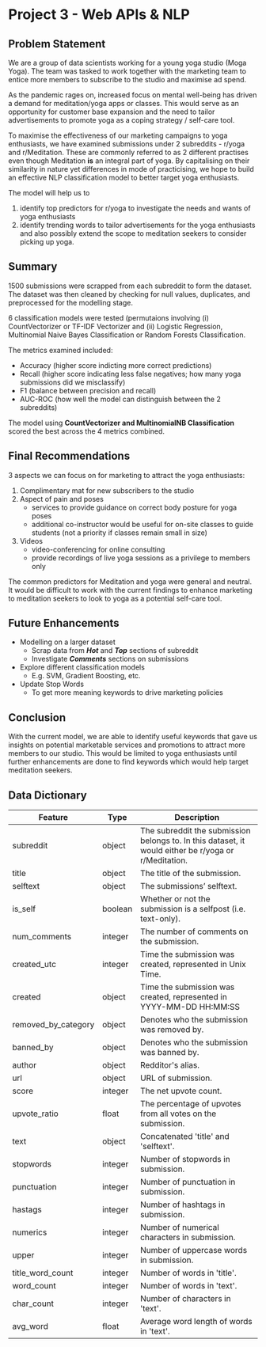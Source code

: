 # Project 3 - Web APIs & NLP

## Problem Statement

We are a group of data scientists working for a young yoga studio (Moga Yoga). The team was tasked to work together with the marketing team to entice more members to subscribe to the studio and maximise ad spend. 

As the pandemic rages on, increased focus on mental well-being has driven a demand for meditation/yoga apps or classes. This would serve as an opportunity for customer base expansion and the need to tailor advertisements to promote yoga as a coping strategy / self-care tool. 

To maximise the effectiveness of our marketing campaigns to yoga enthusiasts, we have examined submissions under 2 subreddits - r/yoga and r/Meditation. These are commonly referred to as 2 different practises even though Meditation **is** an integral part of yoga. By capitalising on their similarity in nature yet differences in mode of practicising, we hope to build an effective NLP classification model to better target yoga enthusiasts. 

The model will help us to
1. identify top predictors for r/yoga to investigate the needs and wants of yoga enthusiasts
2. identify trending words to tailor advertisements for the yoga enthusiasts and also possibly extend the scope to meditation seekers to consider picking up yoga.

## Summary

1500 submissions were scrapped from each subreddit to form the dataset. The dataset was then cleaned by checking for null values, duplicates, and preprocessed for the modelling stage. 

6 classification models were tested (permutaions involving (i) CountVectorizer or TF-IDF Vectorizer and (ii) Logistic Regression, Multinomial Naive Bayes Classification or Random Forests Classification.

The metrics examined included:
- Accuracy (higher score indicting more correct predictions)
- Recall (higher score indicating less false negatives; how many yoga submissions did we misclassify)
- F1 (balance between precision and recall)
- AUC-ROC (how well the model can distinguish between the 2 subreddits)

The model using **CountVectorizer and MultinomialNB Classification** scored the best across the 4 metrics combined.

## Final Recommendations
3 aspects we can focus on for marketing to attract the yoga enthusiasts:
1. Complimentary mat for new subscribers to the studio
2. Aspect of pain and poses
    - services to provide guidance on correct body posture for yoga poses 
    - additional co-instructor would be useful for on-site classes to guide students (not a priority if classes remain small in size)
3. Videos 
    - video-conferencing for online consulting
    - provide recordings of live yoga sessions as a privilege to members only

The common predictors for Meditation and yoga were general and neutral. It would be difficult to work with the current findings to enhance marketing to meditation seekers to look to yoga as a potential self-care tool. 

## Future Enhancements
- Modelling on a larger dataset
    * Scrap data from ***Hot*** and ***Top*** sections of subreddit
    * Investigate ***Comments*** sections on submissions
- Explore different classification models
    * E.g. SVM, Gradient Boosting, etc.
- Update Stop Words
    * To get more meaning keywords to drive marketing policies

## Conclusion
With the current model, we are able to identify useful keywords that gave us insights on potential marketable services and promotions to attract more members to our studio. This would be limited to yoga enthusiasts until further enhancements are done to find keywords which would help target meditation seekers.

## Data Dictionary

| Feature             | Type    | Description                                                                                          |
|---------------------|---------|------------------------------------------------------------------------------------------------------|
| subreddit           | object  | The subreddit the submission belongs to. In this dataset, it would either be r/yoga or r/Meditation. |
| title               | object  | The title of the submission.                                                                         |
| selftext            | object  | The submissions’ selftext.                                                                           |
| is_self             | boolean | Whether or not the submission is a selfpost (i.e. text-only).                                        |
| num_comments        | integer | The number of comments on the submission.                                                            |
| created_utc         | integer | Time the submission was created, represented in Unix Time.                                           |
| created             | object  | Time the submission was created, represented in YYYY-MM-DD HH:MM:SS                                  |
| removed_by_category | object  | Denotes who the submission was removed by.                                                           |
| banned_by           | object  | Denotes who the submission was banned by.                                                            |
| author              | object  | Redditor's alias.                                                                                    |
| url                 | object  | URL of submission.                                                                                   |
| score               | integer | The net upvote count.                                                                                |
| upvote_ratio        | float   | The percentage of upvotes from all votes on the submission.                                          |
| text                | object  | Concatenated 'title' and 'selftext'.                                                                 |
| stopwords           | integer | Number of stopwords in submission.                                                                   |
| punctuation         | integer | Number of punctuation in submission.                                                                 |
| hastags             | integer | Number of hashtags in submission.                                                                    |
| numerics            | integer | Number of numerical characters in submission.                                                        |
| upper               | integer | Number of uppercase words in submission.                                                             |
| title_word_count    | integer | Number of words in 'title'.                                                                          |
| word_count          | integer | Number of words in 'text'.                                                                           |
| char_count          | integer | Number of characters in 'text'.                                                                      |
| avg_word            | float   | Average word length of words in 'text'.                                                              |